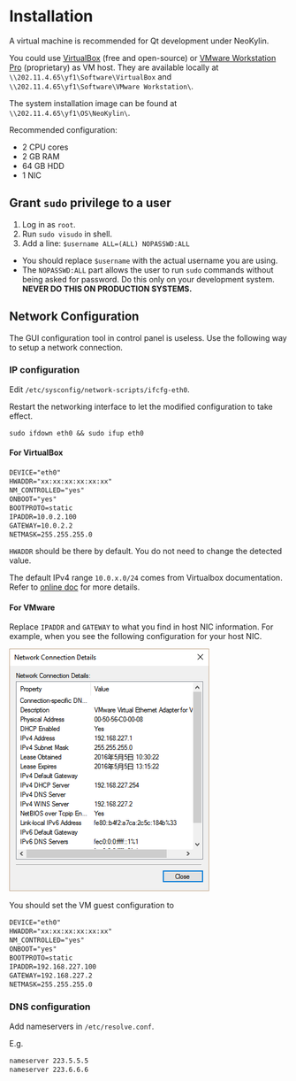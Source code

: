 # Installation

A virtual machine is recommended for Qt development under NeoKylin.

You could use [VirtualBox](https://www.virtualbox.org/) (free and open-source) or [VMware Workstation Pro](http://www.vmware.com/products/workstation/workstation-evaluation) (proprietary) as VM host. They are available locally at `\\202.11.4.65\yf1\Software\VirtualBox` and `\\202.11.4.65\yf1\Software\VMware Workstation\`.

The system installation image can be found at `\\202.11.4.65\yf1\OS\NeoKylin\`.

Recommended configuration:

- 2 CPU cores
- 2 GB RAM
- 64 GB HDD
- 1 NIC

## Grant `sudo` privilege to a user

1. Log in as `root`.
2. Run `sudo visudo` in shell.
3. Add a line: `$username ALL=(ALL) NOPASSWD:ALL`
  - You should replace `$username` with the actual username you are using.
  - The `NOPASSWD:ALL` part allows the user to run `sudo` commands without being asked for password. Do this only on your development system. **NEVER DO THIS ON PRODUCTION SYSTEMS.**

## Network Configuration

The GUI configuration tool in control panel is useless. Use the following way to setup a network connection.

### IP configuration

Edit `/etc/sysconfig/network-scripts/ifcfg-eth0`.

Restart the networking interface to let the modified configuration to take effect.

```
sudo ifdown eth0 && sudo ifup eth0
```

#### For VirtualBox

```
DEVICE="eth0"
HWADDR="xx:xx:xx:xx:xx:xx"
NM_CONTROLLED="yes"
ONBOOT="yes"
BOOTPROTO=static
IPADDR=10.0.2.100
GATEWAY=10.0.2.2
NETMASK=255.255.255.0
```

`HWADDR` should be there by default. You do not need to change the detected value.

The default IPv4 range `10.0.x.0/24` comes from Virtualbox documentation. Refer to [online doc](https://www.virtualbox.org/manual/ch09.html#idp46691721314736) for more details.


#### For VMware

Replace `IPADDR` and `GATEWAY` to what you find in host NIC information. For example, when you see the following configuration for your host NIC.

![](neokylin-network-vmware.PNG)

You should set the VM guest configuration to

```
DEVICE="eth0"
HWADDR="xx:xx:xx:xx:xx:xx"
NM_CONTROLLED="yes"
ONBOOT="yes"
BOOTPROTO=static
IPADDR=192.168.227.100
GATEWAY=192.168.227.2
NETMASK=255.255.255.0
```

### DNS configuration

Add nameservers in `/etc/resolve.conf`.

E.g.
```
nameserver 223.5.5.5
nameserver 223.6.6.6
```
